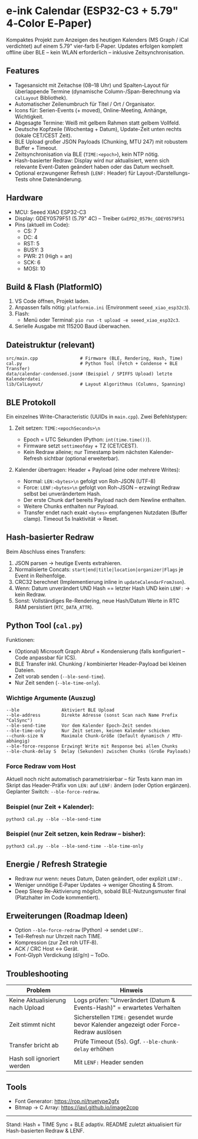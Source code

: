 # e-ink Calendar (ESP32-C3 + 5.79" 4‑Color E‑Paper)

Kompaktes Projekt zum Anzeigen des heutigen Kalenders (MS Graph / iCal verdichtet) auf einem 5.79" vier‑farb E‑Paper. Updates erfolgen komplett offline über BLE – kein WLAN erforderlich – inklusive Zeitsynchronisation.

## Features
* Tagesansicht mit Zeitachse (08–18 Uhr) und Spalten-Layout für überlappende Termine (dynamische Column-/Span-Berechnung via `CalLayout` Bibliothek).
* Automatischer Zeilenumbruch für Titel / Ort / Organisator.
* Icons für: Serien-Events (+ moved), Online-Meeting, Anhänge, Wichtigkeit.
* Abgesagte Termine: Weiß mit gelbem Rahmen statt gelbem Vollfeld.
* Deutsche Kopfzeile (Wochentag + Datum), Update-Zeit unten rechts (lokale CET/CEST Zeit).
* BLE Upload großer JSON Payloads (Chunking, MTU 247) mit robustem Buffer + Timeout.
* Zeitsynchronisation via BLE (`TIME:<epoch>`), kein NTP nötig.
* Hash-basierter Redraw: Display wird nur aktualisiert, wenn sich relevante Event-Daten geändert haben oder das Datum wechselt.
* Optional erzwungener Refresh (`LENF:` Header) für Layout-/Darstellungs-Tests ohne Datenänderung.

## Hardware
* MCU: Seeed XIAO ESP32-C3
* Display: GDEY0579F51 (5.79" 4C) – Treiber `GxEPD2_0579c_GDEY0579F51`
* Pins (aktuell im Code):
  * CS: 7
  * DC: 4
  * RST: 5
  * BUSY: 3
  * PWR: 21 (High = an)
  * SCK: 6
  * MOSI: 10

## Build & Flash (PlatformIO)
1. VS Code öffnen, Projekt laden.
2. Anpassen falls nötig: `platformio.ini` (Environment `seeed_xiao_esp32c3`).
3. Flash:
	- Menü oder Terminal: `pio run -t upload -e seeed_xiao_esp32c3`.
4. Serielle Ausgabe mit 115200 Baud überwachen.

## Dateistruktur (relevant)
```
src/main.cpp                # Firmware (BLE, Rendering, Hash, Time)
cal.py                      # Python Tool (Fetch + Condense + BLE Transfer)
data/calendar-condensed.json# (Beispiel / SPIFFS Upload) letzte Kalenderdatei
lib/CalLayout/              # Layout Algorithmus (Columns, Spanning)
```

## BLE Protokoll
Ein einzelnes Write-Characteristic (UUIDs in `main.cpp`). Zwei Befehlstypen:

1. Zeit setzen:
	`TIME:<epochSeconds>\n`
	* Epoch = UTC Sekunden (Python: `int(time.time())`).
	* Firmware setzt `settimeofday` + TZ (CET/CEST).
	* Kein Redraw alleine; nur Timestamp beim nächsten Kalender-Refresh sichtbar (optional erweiterbar).

2. Kalender übertragen:
	Header + Payload (eine oder mehrere Writes):
	* Normal: `LEN:<bytes>\n` gefolgt von Roh-JSON (UTF-8)
	* Force:  `LENF:<bytes>\n` gefolgt von Roh-JSON – erzwingt Redraw selbst bei unverändertem Hash.
	* Der erste Chunk darf bereits Payload nach dem Newline enthalten.
	* Weitere Chunks enthalten nur Payload.
	* Transfer endet nach exakt `<bytes>` empfangenen Nutzdaten (Buffer clamp). Timeout 5s Inaktivität → Reset.

## Hash-basierter Redraw
Beim Abschluss eines Transfers:
1. JSON parsen → heutige Events extrahieren.
2. Normalisierte Concats: `start|end|title|location|organizer|Flags` je Event in Reihenfolge.
3. CRC32 berechnet (Implementierung inline in `updateCalendarFromJson`).
4. Wenn: Datum unverändert UND Hash == letzter Hash UND kein `LENF:` → kein Redraw.
5. Sonst: Vollständiges Re-Rendering, neue Hash/Datum Werte in RTC RAM persistiert (`RTC_DATA_ATTR`).

## Python Tool (`cal.py`)
Funktionen:
* (Optional) Microsoft Graph Abruf + Kondensierung (falls konfiguriert – Code anpassbar für ICS).
* BLE Transfer inkl. Chunking / kombinierter Header-Payload bei kleinen Dateien.
* Zeit vorab senden (`--ble-send-time`).
* Nur Zeit senden (`--ble-time-only`).

### Wichtige Argumente (Auszug)
```
--ble                Aktiviert BLE Upload
--ble-address        Direkte Adresse (sonst Scan nach Name Prefix "CalSync")
--ble-send-time      Vor dem Kalender Epoch-Zeit senden
--ble-time-only      Nur Zeit setzen, keinen Kalender schicken
--chunk-size N       Maximale Chunk-Größe (Default dynamisch / MTU-abhängig)
--ble-force-response Erzwingt Write mit Response bei allen Chunks
--ble-chunk-delay S  Delay (Sekunden) zwischen Chunks (Große Payloads)
```

### Force Redraw vom Host
Aktuell noch nicht automatisch parametrisierbar – für Tests kann man im Skript das Header-Präfix von `LEN:` auf `LENF:` ändern (oder Option ergänzen). Geplanter Switch: `--ble-force-redraw`.

### Beispiel (nur Zeit + Kalender):
```
python3 cal.py --ble --ble-send-time
```

### Beispiel (nur Zeit setzen, kein Redraw – bisher):
```
python3 cal.py --ble --ble-send-time --ble-time-only
```

## Energie / Refresh Strategie
* Redraw nur wenn: neues Datum, Daten geändert, oder explizit `LENF:`.
* Weniger unnötige E‑Paper Updates → weniger Ghosting & Strom.
* Deep Sleep Re-Aktivierung möglich, sobald BLE-Nutzungsmuster final (Platzhalter im Code kommentiert).

## Erweiterungen (Roadmap Ideen)
* Option `--ble-force-redraw` (Python) → sendet `LENF:`.
* Teil-Refresh nur Uhrzeit nach TIME.
* Kompression (zur Zeit roh UTF‑8).
* ACK / CRC Host ↔ Gerät.
* Font-Glyph Verdickung (d/g/n) – ToDo.

## Troubleshooting
| Problem | Hinweis |
|---------|---------|
| Keine Aktualisierung nach Upload | Logs prüfen: "Unverändert (Datum & Events-Hash)" = erwartetes Verhalten |
| Zeit stimmt nicht | Sicherstellen `TIME:` gesendet wurde bevor Kalender angezeigt oder Force-Redraw auslösen |
| Transfer bricht ab | Prüfe Timeout (5s). Ggf. `--ble-chunk-delay` erhöhen |
| Hash soll ignoriert werden | Mit `LENF:` Header senden |

## Tools
* Font Generator: https://rop.nl/truetype2gfx
* Bitmap → C Array: https://javl.github.io/image2cpp

---
Stand: Hash + TIME Sync + BLE adaptiv. README zuletzt aktualisiert für Hash-basierten Redraw & LENF.